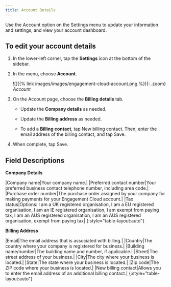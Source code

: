 ```yaml
---
title: Account Details
---
```


Use the Account option on the Settings menu to update your information and settings, and view your account dashboard.

## To edit your account details

1. In the lower-left corner, tap the **Settings** icon at the bottom of the sidebar.

1. In the menu, choose **Account**.

    ![]({% link images/images/engagement-cloud-account.png %}){: .zoom}
    *Account*

1. On the Account page, choose the **Billing details** tab.

    * Update the **Company details** as needed.

    * Update the **Billing address** as needed.

    * To add a **Billing contact**, tap <span class="btn">New billing contact</span>. Then, enter the email address of the billing contact, and tap <span class="btn">Save</span>.

1. When complete, tap <span class="btn">Save</span>.

## Field Descriptions

**Company Details**

|Company name|Your company name.|
|Preferred contact number|Your preferred business contact telephone number, including area code.|
|Purchase order number|The purchase order assigned by your company for making payments for your Engagement Cloud account.|
|Tax status|Options: I am a UK registered organisation, I am a EU registered organisation, I am an IE registered organisation, I am exempt from paying tax, I am an AUS registered organisation, I am an AUS registered organisation, exempt from paying tax|
{:style="table-layout:auto"}

**Billing Address**

|Email|The email address that is associated with billing.|
|Country|The country where your company is registered for business.|
|Building name/number|The building name and number, if applicable.|
|Street|The street address of your business.|
|City|The city where your business is located.|
|State|The state where your business is located.|
|Zip code|The ZIP code where your business is located.|
|New billing contact|Allows you to enter the email address of an additional billing contact.|
{:style="table-layout:auto"}